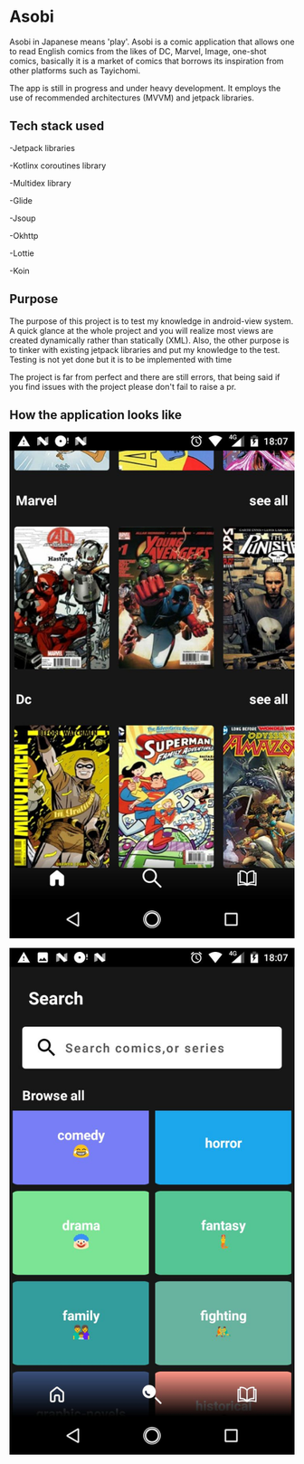 # Asobi

Asobi  in Japanese means 'play'.
Asobi is a comic application that allows one to read
English comics from the likes of DC, Marvel, Image, one-shot comics, basically it is a market of comics that borrows its inspiration
from other platforms such as Tayichomi.

The app is still in progress and under heavy development.
It employs the use of recommended architectures (MVVM) and jetpack libraries.

## Tech stack used

-Jetpack libraries

-Kotlinx coroutines library

-Multidex library

-Glide

-Jsoup

-Okhttp

-Lottie

-Koin

## Purpose
The purpose of this project is to test my knowledge in android-view system. A quick glance at the whole project and you will realize
most views are created dynamically rather than statically (XML).
Also, the other purpose is to tinker with existing jetpack libraries and put my knowledge to the test.
Testing is not yet done but it is to be implemented with time

The project is far from perfect and there are still errors, that being said if you find issues with
the project please don't fail to raise a pr.


## How the application looks like
![](https://github.com/GibsonRuitiari/Asobi/blob/master/art/one.jpg)

![](https://github.com/GibsonRuitiari/Asobi/blob/master/art/two.jpg)
